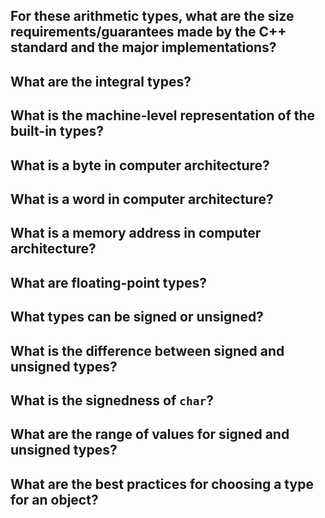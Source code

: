 ## For these arithmetic types, what are the size requirements/guarantees made by the C++ standard and the major implementations?
## What are the integral types?
## What is the machine-level representation of the built-in types?
## What is a byte in computer architecture?
## What is a word in computer architecture?
## What is a memory address in computer architecture?
## What are floating-point types?

## What types can be signed or unsigned?
## What is the difference between signed and unsigned types?
## What is the signedness of `char`?
## What are the range of values for signed and unsigned types?
## What are the best practices for choosing a type for an object?
